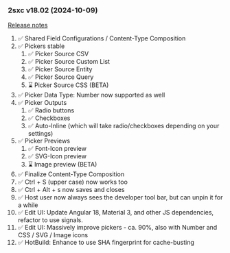 
### 2sxc v18.02 (2024-10-09)

[Release notes](https://github.com/2sic/2sxc/releases/tag/v18.02.00)

1. ✅ Shared Field Configurations / Content-Type Composition
1. ✅ Pickers stable
    1. ✅ Picker Source CSV
    1. ✅ Picker Source Custom List
    1. ✅ Picker Source Entity
    1. ✅ Picker Source Query
    1. ⌛ Picker Source CSS (BETA)
1. ✅ Picker Data Type: Number now supported as well
1. ✅ Picker Outputs
    1. ✅ Radio buttons
    1. ✅ Checkboxes
    1. ✅ Auto-Inline (which will take radio/checkboxes depending on your settings)
1. ✅ Picker Previews
    1. ✅ Font-Icon preview
    1. ✅ SVG-Icon preview
    1. ⌛ Image preview (BETA)
1. ✅ Finalize Content-Type Composition
1. ✅ Ctrl + S (upper case) now works too
1. ✅ Ctrl + Alt + s now saves and closes
1. ✅ Host user now always sees the developer tool bar, but can unpin it for a while
1. ✅ Edit UI: Update Angular 18, Material 3, and other JS dependencies, refactor to use signals.
1. ✅ Edit UI: Massively improve pickers - ca. 90%, also with Number and CSS / SVG / Image icons
1. ✅ HotBuild: Enhance to use SHA fingerprint for cache-busting
